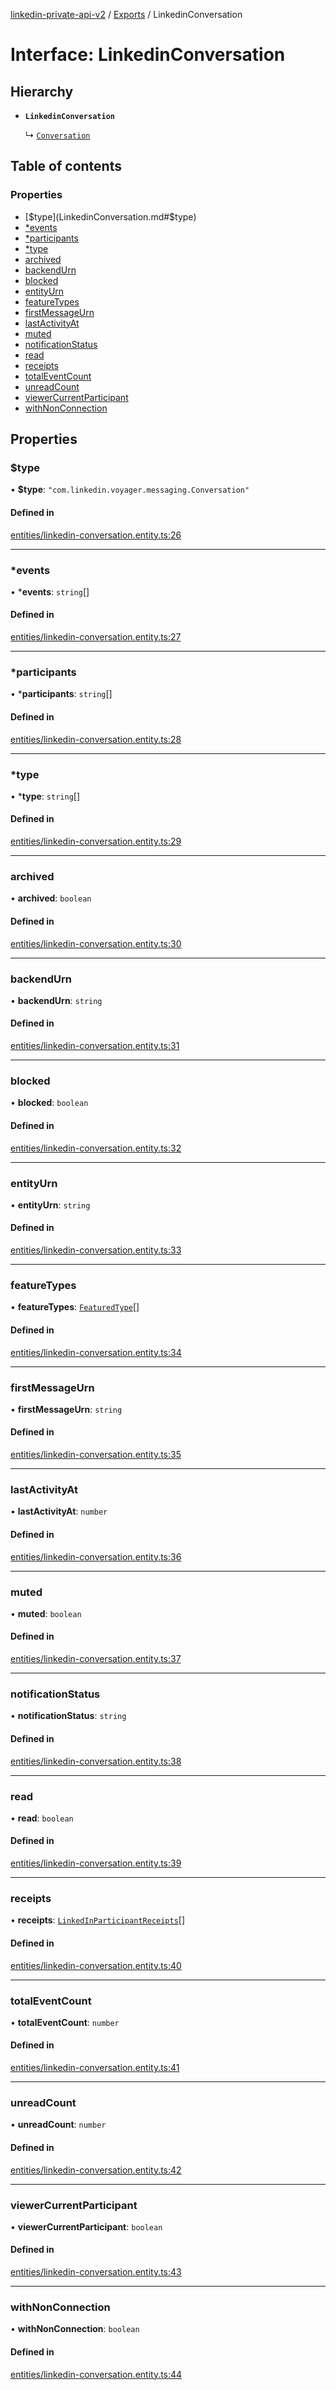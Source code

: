 [linkedin-private-api-v2](../README.md) / [Exports](../modules.md) / LinkedinConversation

# Interface: LinkedinConversation

## Hierarchy

- **`LinkedinConversation`**

  ↳ [`Conversation`](Conversation.md)

## Table of contents

### Properties

- [$type](LinkedinConversation.md#$type)
- [*events](LinkedinConversation.md#*events)
- [*participants](LinkedinConversation.md#*participants)
- [*type](LinkedinConversation.md#*type)
- [archived](LinkedinConversation.md#archived)
- [backendUrn](LinkedinConversation.md#backendurn)
- [blocked](LinkedinConversation.md#blocked)
- [entityUrn](LinkedinConversation.md#entityurn)
- [featureTypes](LinkedinConversation.md#featuretypes)
- [firstMessageUrn](LinkedinConversation.md#firstmessageurn)
- [lastActivityAt](LinkedinConversation.md#lastactivityat)
- [muted](LinkedinConversation.md#muted)
- [notificationStatus](LinkedinConversation.md#notificationstatus)
- [read](LinkedinConversation.md#read)
- [receipts](LinkedinConversation.md#receipts)
- [totalEventCount](LinkedinConversation.md#totaleventcount)
- [unreadCount](LinkedinConversation.md#unreadcount)
- [viewerCurrentParticipant](LinkedinConversation.md#viewercurrentparticipant)
- [withNonConnection](LinkedinConversation.md#withnonconnection)

## Properties

### $type

• **$type**: ``"com.linkedin.voyager.messaging.Conversation"``

#### Defined in

[entities/linkedin-conversation.entity.ts:26](https://github.com/akash-gupt/linkedin-private-api/blob/db337d2/src/entities/linkedin-conversation.entity.ts#L26)

___

### *events

• ***events**: `string`[]

#### Defined in

[entities/linkedin-conversation.entity.ts:27](https://github.com/akash-gupt/linkedin-private-api/blob/db337d2/src/entities/linkedin-conversation.entity.ts#L27)

___

### *participants

• ***participants**: `string`[]

#### Defined in

[entities/linkedin-conversation.entity.ts:28](https://github.com/akash-gupt/linkedin-private-api/blob/db337d2/src/entities/linkedin-conversation.entity.ts#L28)

___

### *type

• ***type**: `string`[]

#### Defined in

[entities/linkedin-conversation.entity.ts:29](https://github.com/akash-gupt/linkedin-private-api/blob/db337d2/src/entities/linkedin-conversation.entity.ts#L29)

___

### archived

• **archived**: `boolean`

#### Defined in

[entities/linkedin-conversation.entity.ts:30](https://github.com/akash-gupt/linkedin-private-api/blob/db337d2/src/entities/linkedin-conversation.entity.ts#L30)

___

### backendUrn

• **backendUrn**: `string`

#### Defined in

[entities/linkedin-conversation.entity.ts:31](https://github.com/akash-gupt/linkedin-private-api/blob/db337d2/src/entities/linkedin-conversation.entity.ts#L31)

___

### blocked

• **blocked**: `boolean`

#### Defined in

[entities/linkedin-conversation.entity.ts:32](https://github.com/akash-gupt/linkedin-private-api/blob/db337d2/src/entities/linkedin-conversation.entity.ts#L32)

___

### entityUrn

• **entityUrn**: `string`

#### Defined in

[entities/linkedin-conversation.entity.ts:33](https://github.com/akash-gupt/linkedin-private-api/blob/db337d2/src/entities/linkedin-conversation.entity.ts#L33)

___

### featureTypes

• **featureTypes**: [`FeaturedType`](../enums/FeaturedType.md)[]

#### Defined in

[entities/linkedin-conversation.entity.ts:34](https://github.com/akash-gupt/linkedin-private-api/blob/db337d2/src/entities/linkedin-conversation.entity.ts#L34)

___

### firstMessageUrn

• **firstMessageUrn**: `string`

#### Defined in

[entities/linkedin-conversation.entity.ts:35](https://github.com/akash-gupt/linkedin-private-api/blob/db337d2/src/entities/linkedin-conversation.entity.ts#L35)

___

### lastActivityAt

• **lastActivityAt**: `number`

#### Defined in

[entities/linkedin-conversation.entity.ts:36](https://github.com/akash-gupt/linkedin-private-api/blob/db337d2/src/entities/linkedin-conversation.entity.ts#L36)

___

### muted

• **muted**: `boolean`

#### Defined in

[entities/linkedin-conversation.entity.ts:37](https://github.com/akash-gupt/linkedin-private-api/blob/db337d2/src/entities/linkedin-conversation.entity.ts#L37)

___

### notificationStatus

• **notificationStatus**: `string`

#### Defined in

[entities/linkedin-conversation.entity.ts:38](https://github.com/akash-gupt/linkedin-private-api/blob/db337d2/src/entities/linkedin-conversation.entity.ts#L38)

___

### read

• **read**: `boolean`

#### Defined in

[entities/linkedin-conversation.entity.ts:39](https://github.com/akash-gupt/linkedin-private-api/blob/db337d2/src/entities/linkedin-conversation.entity.ts#L39)

___

### receipts

• **receipts**: [`LinkedInParticipantReceipts`](LinkedInParticipantReceipts.md)[]

#### Defined in

[entities/linkedin-conversation.entity.ts:40](https://github.com/akash-gupt/linkedin-private-api/blob/db337d2/src/entities/linkedin-conversation.entity.ts#L40)

___

### totalEventCount

• **totalEventCount**: `number`

#### Defined in

[entities/linkedin-conversation.entity.ts:41](https://github.com/akash-gupt/linkedin-private-api/blob/db337d2/src/entities/linkedin-conversation.entity.ts#L41)

___

### unreadCount

• **unreadCount**: `number`

#### Defined in

[entities/linkedin-conversation.entity.ts:42](https://github.com/akash-gupt/linkedin-private-api/blob/db337d2/src/entities/linkedin-conversation.entity.ts#L42)

___

### viewerCurrentParticipant

• **viewerCurrentParticipant**: `boolean`

#### Defined in

[entities/linkedin-conversation.entity.ts:43](https://github.com/akash-gupt/linkedin-private-api/blob/db337d2/src/entities/linkedin-conversation.entity.ts#L43)

___

### withNonConnection

• **withNonConnection**: `boolean`

#### Defined in

[entities/linkedin-conversation.entity.ts:44](https://github.com/akash-gupt/linkedin-private-api/blob/db337d2/src/entities/linkedin-conversation.entity.ts#L44)
